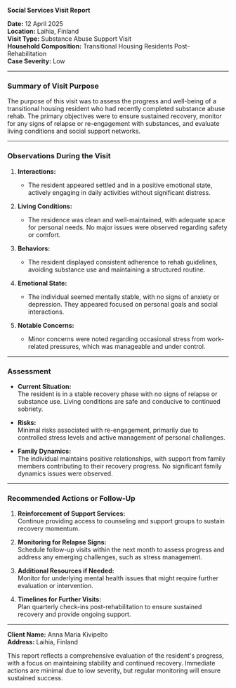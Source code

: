 

**Social Services Visit Report**

**Date:** 12 April 2025  
**Location:** Laihia, Finland  
**Visit Type:** Substance Abuse Support Visit  
**Household Composition:** Transitional Housing Residents Post-Rehabilitation  
**Case Severity:** Low  

---

### **Summary of Visit Purpose**

The purpose of this visit was to assess the progress and well-being of a transitional housing resident who had recently completed substance abuse rehab. The primary objectives were to ensure sustained recovery, monitor for any signs of relapse or re-engagement with substances, and evaluate living conditions and social support networks.

---

### **Observations During the Visit**

1. **Interactions:**  
   - The resident appeared settled and in a positive emotional state, actively engaging in daily activities without significant distress.
   
2. **Living Conditions:**  
   - The residence was clean and well-maintained, with adequate space for personal needs. No major issues were observed regarding safety or comfort.

3. **Behaviors:**  
   - The resident displayed consistent adherence to rehab guidelines, avoiding substance use and maintaining a structured routine.

4. **Emotional State:**  
   - The individual seemed mentally stable, with no signs of anxiety or depression. They appeared focused on personal goals and social interactions.

5. **Notable Concerns:**  
   - Minor concerns were noted regarding occasional stress from work-related pressures, which was manageable and under control.

---

### **Assessment**

- **Current Situation:**  
  The resident is in a stable recovery phase with no signs of relapse or substance use. Living conditions are safe and conducive to continued sobriety.
  
- **Risks:**  
  Minimal risks associated with re-engagement, primarily due to controlled stress levels and active management of personal challenges.

- **Family Dynamics:**  
  The individual maintains positive relationships, with support from family members contributing to their recovery progress. No significant family dynamics issues were observed.

---

### **Recommended Actions or Follow-Up**

1. **Reinforcement of Support Services:**  
   Continue providing access to counseling and support groups to sustain recovery momentum.

2. **Monitoring for Relapse Signs:**  
   Schedule follow-up visits within the next month to assess progress and address any emerging challenges, such as stress management.

3. **Additional Resources if Needed:**  
   Monitor for underlying mental health issues that might require further evaluation or intervention.

4. **Timelines for Further Visits:**  
   Plan quarterly check-ins post-rehabilitation to ensure sustained recovery and provide ongoing support.

---

**Client Name:** Anna Maria Kivipelto  
**Address:** Laihia, Finland  

This report reflects a comprehensive evaluation of the resident's progress, with a focus on maintaining stability and continued recovery. Immediate actions are minimal due to low severity, but regular monitoring will ensure sustained success.